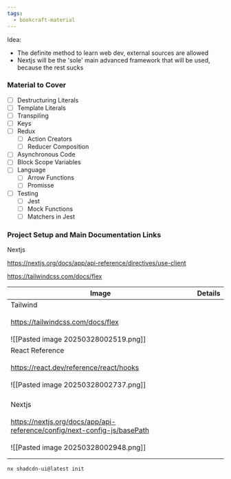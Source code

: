 ```yaml
---
tags:
  - bookcraft-material
---
```




Idea: 
- The definite method to learn web dev, external sources are allowed
- Nextjs will be the 'sole' main advanced framework that will be used, because the rest sucks 


### Material to Cover


- [ ] Destructuring Literals
- [ ] Template Literals
- [ ] Transpiling
- [ ] Keys
- [ ] Redux
	- [ ] Action Creators
	- [ ] Reducer Composition
- [ ] Asynchronous Code
- [ ] Block Scope Variables
- [ ] Language
	- [ ] Arrow Functions
	- [ ] Promisse
- [ ] Testing
	- [ ] Jest
	- [ ] Mock Functions
	- [ ] Matchers in Jest

### Project Setup and Main Documentation Links

Nextjs

https://nextjs.org/docs/app/api-reference/directives/use-client


https://tailwindcss.com/docs/flex


| Image                                                                                                                               | Details |
| ----------------------------------------------------------------------------------------------------------------------------------- | ------- |
| Tailwind<br><br>https://tailwindcss.com/docs/flex<br><br>![[Pasted image 20250328002519.png]]                                       |         |
| React Reference<br><br>https://react.dev/reference/react/hooks<br><br>![[Pasted image 20250328002737.png]]<br><br>                  |         |
| Nextjs <br><br>https://nextjs.org/docs/app/api-reference/config/next-config-js/basePath<br><br>![[Pasted image 20250328002948.png]] |         |
|                                                                                                                                     |         |
|                                                                                                                                     |         |


```
nx shadcdn-ui@latest init
```